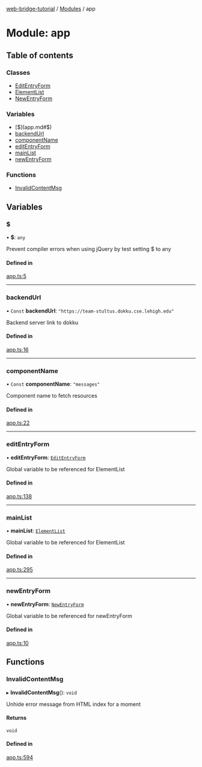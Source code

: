 [web-bridge-tutorial](../README.md) / [Modules](../modules.md) / app

# Module: app

## Table of contents

### Classes

- [EditEntryForm](../classes/app.EditEntryForm.md)
- [ElementList](../classes/app.ElementList.md)
- [NewEntryForm](../classes/app.NewEntryForm.md)

### Variables

- [$](app.md#$)
- [backendUrl](app.md#backendurl)
- [componentName](app.md#componentname)
- [editEntryForm](app.md#editentryform)
- [mainList](app.md#mainlist)
- [newEntryForm](app.md#newentryform)

### Functions

- [InvalidContentMsg](app.md#invalidcontentmsg)

## Variables

### $

• **$**: `any`

Prevent compiler errors when using jQuery by test
setting $ to any

#### Defined in

[app.ts:5](https://bitbucket.org/sml3/cse216_sp24_team_21/src/504518a/web/app.ts#lines-5)

___

### backendUrl

• `Const` **backendUrl**: ``"https://team-stultus.dokku.cse.lehigh.edu"``

Backend server link to dokku

#### Defined in

[app.ts:16](https://bitbucket.org/sml3/cse216_sp24_team_21/src/504518a/web/app.ts#lines-16)

___

### componentName

• `Const` **componentName**: ``"messages"``

Component name to fetch resources

#### Defined in

[app.ts:22](https://bitbucket.org/sml3/cse216_sp24_team_21/src/504518a/web/app.ts#lines-22)

___

### editEntryForm

• **editEntryForm**: [`EditEntryForm`](../classes/app.EditEntryForm.md)

Global variable to be referenced for ElementList

#### Defined in

[app.ts:138](https://bitbucket.org/sml3/cse216_sp24_team_21/src/504518a/web/app.ts#lines-138)

___

### mainList

• **mainList**: [`ElementList`](../classes/app.ElementList.md)

Global variable to be referenced for ElementList

#### Defined in

[app.ts:295](https://bitbucket.org/sml3/cse216_sp24_team_21/src/504518a/web/app.ts#lines-295)

___

### newEntryForm

• **newEntryForm**: [`NewEntryForm`](../classes/app.NewEntryForm.md)

Global variable to be referenced for newEntryForm

#### Defined in

[app.ts:10](https://bitbucket.org/sml3/cse216_sp24_team_21/src/504518a/web/app.ts#lines-10)

## Functions

### InvalidContentMsg

▸ **InvalidContentMsg**(): `void`

Unhide error message from HTML index for a moment

#### Returns

`void`

#### Defined in

[app.ts:594](https://bitbucket.org/sml3/cse216_sp24_team_21/src/504518a/web/app.ts#lines-594)

